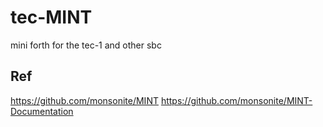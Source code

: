 # tec-MINT
mini forth for the tec-1 and other sbc

## Ref
https://github.com/monsonite/MINT
https://github.com/monsonite/MINT-Documentation
